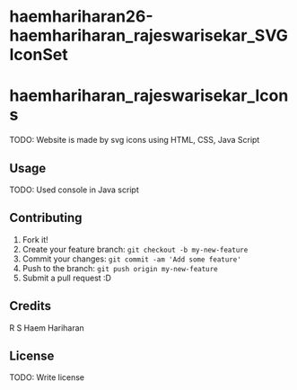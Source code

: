 # haemhariharan26-haemhariharan_rajeswarisekar_SVGIconSet

# haemhariharan_rajeswarisekar_Icons

TODO: 
Website is made by svg icons using HTML, CSS, Java Script



## Usage

TODO:
Used console in Java script

## Contributing

1. Fork it!
2. Create your feature branch: `git checkout -b my-new-feature`
3. Commit your changes: `git commit -am 'Add some feature'`
4. Push to the branch: `git push origin my-new-feature`
5. Submit a pull request :D

## Credits

R S Haem Hariharan

## License

TODO: Write license